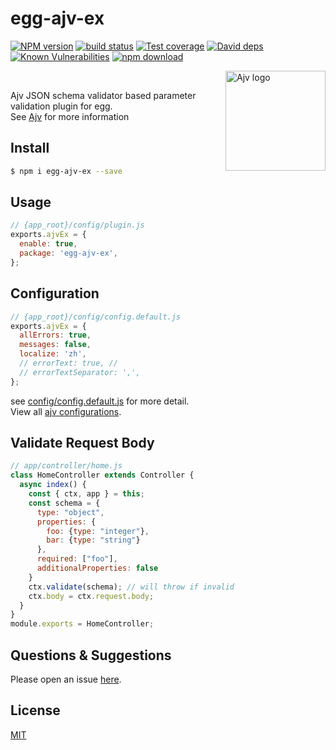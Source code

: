 # egg-ajv-ex

[![NPM version][npm-image]][npm-url]
[![build status][travis-image]][travis-url]
[![Test coverage][codecov-image]][codecov-url]
[![David deps][david-image]][david-url]
[![Known Vulnerabilities][snyk-image]][snyk-url]
[![npm download][download-image]][download-url]

[npm-image]: https://img.shields.io/npm/v/egg-ajv-ex.svg?style=flat-square
[npm-url]: https://npmjs.org/package/egg-ajv-ex
[travis-image]: https://img.shields.io/travis/eggjs/egg-ajv-ex.svg?style=flat-square
[travis-url]: https://travis-ci.org/eggjs/egg-ajv-ex
[codecov-image]: https://img.shields.io/codecov/c/github/eggjs/egg-ajv-ex.svg?style=flat-square
[codecov-url]: https://codecov.io/github/eggjs/egg-ajv-ex?branch=master
[david-image]: https://img.shields.io/david/eggjs/egg-ajv-ex.svg?style=flat-square
[david-url]: https://david-dm.org/eggjs/egg-ajv-ex
[snyk-image]: https://snyk.io/test/npm/egg-ajv-ex/badge.svg?style=flat-square
[snyk-url]: https://snyk.io/test/npm/egg-ajv-ex
[download-image]: https://img.shields.io/npm/dm/egg-ajv-ex.svg?style=flat-square
[download-url]: https://npmjs.org/package/egg-ajv-ex

<!--
Description here.
-->
<img align="right" alt="Ajv logo" width="160" src="https://ajv.js.org/img/ajv.svg">

&nbsp;

Ajv JSON schema validator based parameter validation plugin for egg.  
See [Ajv](https://ajv.js.org/) for more information
## Install

```bash
$ npm i egg-ajv-ex --save
```

## Usage

```js
// {app_root}/config/plugin.js
exports.ajvEx = {
  enable: true,
  package: 'egg-ajv-ex',
};
```

## Configuration

```js
// {app_root}/config/config.default.js
exports.ajvEx = {
  allErrors: true,
  messages: false,
  localize: 'zh',
  // errorText: true, // 
  // errorTextSeparator: ',',
};
```
see [config/config.default.js](config/config.default.js) for more detail.  
View all [ajv configurations](https://ajv.js.org/options.html).

## Validate Request Body

```js
// app/controller/home.js
class HomeController extends Controller {
  async index() {
    const { ctx, app } = this;
    const schema = {
      type: "object",
      properties: {
        foo: {type: "integer"},
        bar: {type: "string"}
      },
      required: ["foo"],
      additionalProperties: false
    }
    ctx.validate(schema); // will throw if invalid
    ctx.body = ctx.request.body;
  }
}
module.exports = HomeController;
```


## Questions & Suggestions

Please open an issue [here](https://github.com/hankexu/egg-ajv-ex/issues).

## License

[MIT](LICENSE)
